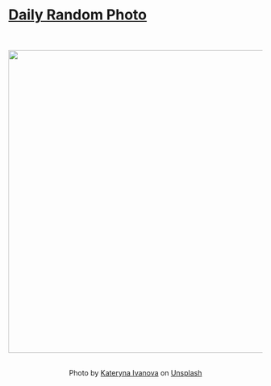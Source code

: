 # [Daily Random Photo](https://www.dailyrandomphoto.com/)

<div align="center">
  <br>
  <br>
  <a href="https://www.dailyrandomphoto.com/p/2023/2023-11-12/"><img src="https://images.unsplash.com/photo-1696961672016-7d545878292c?crop=entropy&cs=tinysrgb&fit=max&fm=jpg&ixid=M3w3NzUwOHwwfDF8cmFuZG9tfHx8fHx8fHx8MTY5OTc0OTExMnw&ixlib=rb-4.0.3&q=80&w=1080" width="600px"></a>
  <br>
  <br>
  <p class="has-text-grey">Photo by <a href="https://unsplash.com/@kateivanova__?utm_source=Daily%20Random%20Photo&amp;utm_medium=referral" target="_blank" rel="noopener noreferrer">Kateryna Ivanova</a> on <a href="https://unsplash.com/photos/the-shadow-of-a-palm-leaf-on-the-floor-of-a-swimming-pool-s6srUeQ-FMA?utm_source=Daily%20Random%20Photo&amp;utm_medium=referral" target="_blank" rel="noopener noreferrer">Unsplash</a></p>
</div>
